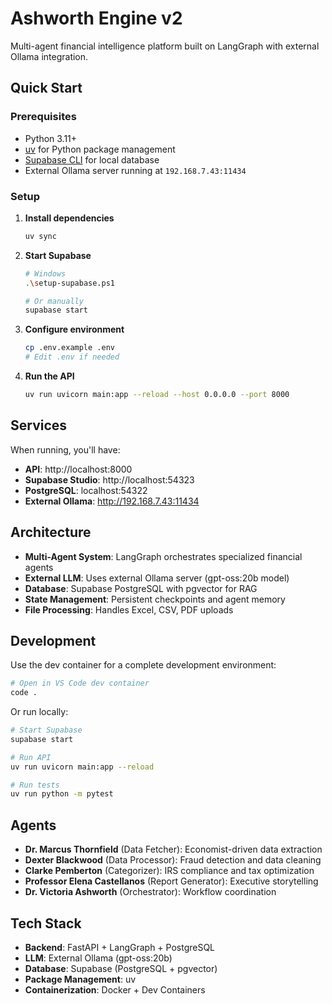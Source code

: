 # Ashworth Engine v2

Multi-agent financial intelligence platform built on LangGraph with external Ollama integration.

## Quick Start

### Prerequisites
- Python 3.11+
- [uv](https://docs.astral.sh/uv/getting-started/installation/) for Python package management
- [Supabase CLI](https://supabase.com/docs/guides/cli) for local database
- External Ollama server running at `192.168.7.43:11434`

### Setup

1. **Install dependencies**
   ```bash
   uv sync
   ```

2. **Start Supabase**
   ```bash
   # Windows
   .\setup-supabase.ps1
   
   # Or manually
   supabase start
   ```

3. **Configure environment**
   ```bash
   cp .env.example .env
   # Edit .env if needed
   ```

4. **Run the API**
   ```bash
   uv run uvicorn main:app --reload --host 0.0.0.0 --port 8000
   ```

## Services

When running, you'll have:
- **API**: http://localhost:8000
- **Supabase Studio**: http://localhost:54323
- **PostgreSQL**: localhost:54322
- **External Ollama**: http://192.168.7.43:11434

## Architecture

- **Multi-Agent System**: LangGraph orchestrates specialized financial agents
- **External LLM**: Uses external Ollama server (gpt-oss:20b model)
- **Database**: Supabase PostgreSQL with pgvector for RAG
- **State Management**: Persistent checkpoints and agent memory
- **File Processing**: Handles Excel, CSV, PDF uploads

## Development

Use the dev container for a complete development environment:
```bash
# Open in VS Code dev container
code .
```

Or run locally:
```bash
# Start Supabase
supabase start

# Run API
uv run uvicorn main:app --reload

# Run tests
uv run python -m pytest
```

## Agents

- **Dr. Marcus Thornfield** (Data Fetcher): Economist-driven data extraction
- **Dexter Blackwood** (Data Processor): Fraud detection and data cleaning  
- **Clarke Pemberton** (Categorizer): IRS compliance and tax optimization
- **Professor Elena Castellanos** (Report Generator): Executive storytelling
- **Dr. Victoria Ashworth** (Orchestrator): Workflow coordination

## Tech Stack

- **Backend**: FastAPI + LangGraph + PostgreSQL
- **LLM**: External Ollama (gpt-oss:20b)
- **Database**: Supabase (PostgreSQL + pgvector)
- **Package Management**: uv
- **Containerization**: Docker + Dev Containers
